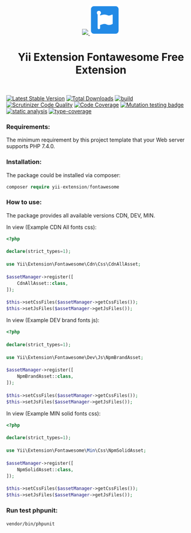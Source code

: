 <p align="center">
    <a href="https://github.com/yiisoft" target="_blank">
        <img src="https://avatars0.githubusercontent.com/u/993323" height="80px">
    </a>
    <a href="https://fontawesome.com/start" target="_blank" rel="external">
        <img src="docs/images/logo-fontawesome.jpg" height="80px">
    </a>
    <h1 align="center">Yii Extension Fontawesome Free Extension</h1>
    <br>
</p>

[![Latest Stable Version](https://poser.pugx.org/yii-extension/fontawesome/v/stable.png)](https://packagist.org/packages/yii-extension/fontawesome)
[![Total Downloads](https://poser.pugx.org/yii-extension/fontawesome/downloads.png)](https://packagist.org/packages/yii-extension/fontawesome)
[![build](https://github.com/yii-extension/fontawesome/workflows/build/badge.svg)](https://github.com/yii-extension/fontawesome/actions)
[![Scrutinizer Code Quality](https://scrutinizer-ci.com/g/yiisoft/fontawesome/badges/quality-score.png?b=master)](https://scrutinizer-ci.com/g/yiisoft/fontawesome/?branch=master)
[![Code Coverage](https://scrutinizer-ci.com/g/yiisoft/fontawesome/badges/coverage.png?b=master)](https://scrutinizer-ci.com/g/yiisoft/fontawesome/?branch=master)
[![Mutation testing badge](https://img.shields.io/endpoint?style=flat&url=https%3A%2F%2Fbadge-api.stryker-mutator.io%2Fgithub.com%2Fyiisoft%2Ffontawesome%2Fmaster)](https://dashboard.stryker-mutator.io/reports/github.com/yiisoft/fontawesome/master)
[![static analysis](https://github.com/yiisoft/fontawesome/workflows/static%20analysis/badge.svg)](https://github.com/yiisoft/fontawesome/actions?query=workflow%3A%22static+analysis%22)
[![type-coverage](https://shepherd.dev/github/yiisoft/fontawesome/coverage.svg)](https://shepherd.dev/github/yiisoft/fontawesome)


### Requirements:

The minimum requirement by this project template that your Web server supports PHP 7.4.0.


### Installation:

The package could be installed via composer:

```php
composer require yii-extension/fontawesome
```

### How to use:

The package provides all available versions CDN, DEV, MIN.

In view (Example CDN All fonts css):
```php
<?php

declare(strict_types=1);

use Yii\Extension\Fontawesome\Cdn\Css\CdnAllAsset;

$assetManager->register([
    CdnAllAsset::class,
]);

$this->setCssFiles($assetManager->getCssFiles());
$this->setJsFiles($assetManager->getJsFiles());

```

In view (Example DEV brand fonts js):
```php
<?php

declare(strict_types=1);

use Yii\Extension\Fontawesome\Dev\Js\NpmBrandAsset;

$assetManager->register([
    NpmBrandAsset::class,
]);

$this->setCssFiles($assetManager->getCssFiles());
$this->setJsFiles($assetManager->getJsFiles());

```

In view (Example MIN solid fonts css):
```php
<?php

declare(strict_types=1);

use Yii\Extension\Fontawesome\Min\Css\NpmSolidAsset;

$assetManager->register([
    NpmSolidAsset::class,
]);

$this->setCssFiles($assetManager->getCssFiles());
$this->setJsFiles($assetManager->getJsFiles());

```

### Run test phpunit:

~~~
vendor/bin/phpunit
~~~
